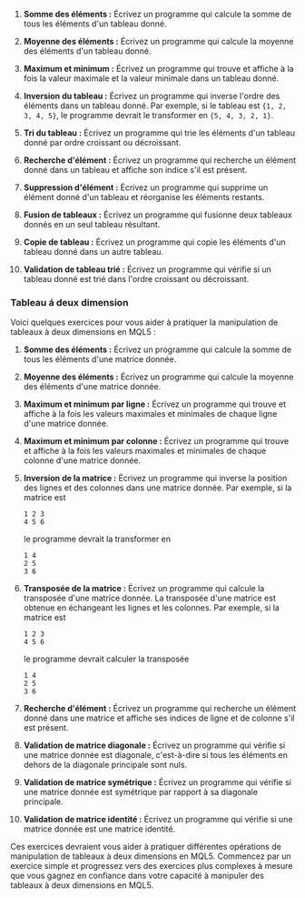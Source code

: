 
1. **Somme des éléments :**
   Écrivez un programme qui calcule la somme de tous les éléments d'un tableau donné.

2. **Moyenne des éléments :**
   Écrivez un programme qui calcule la moyenne des éléments d'un tableau donné.

3. **Maximum et minimum :**
   Écrivez un programme qui trouve et affiche à la fois la valeur maximale et la valeur minimale dans un tableau donné.

4. **Inversion du tableau :**
   Écrivez un programme qui inverse l'ordre des éléments dans un tableau donné. Par exemple, si le tableau est `{1, 2, 3, 4, 5}`, le programme devrait le transformer en `{5, 4, 3, 2, 1}`.

5. **Tri du tableau :**
   Écrivez un programme qui trie les éléments d'un tableau donné par ordre croissant ou décroissant.

6. **Recherche d'élément :**
   Écrivez un programme qui recherche un élément donné dans un tableau et affiche son indice s'il est présent.

7. **Suppression d'élément :**
   Écrivez un programme qui supprime un élément donné d'un tableau et réorganise les éléments restants.

8. **Fusion de tableaux :**
   Écrivez un programme qui fusionne deux tableaux donnés en un seul tableau résultant.

9. **Copie de tableau :**
   Écrivez un programme qui copie les éléments d'un tableau donné dans un autre tableau.

10. **Validation de tableau trié :**
    Écrivez un programme qui vérifie si un tableau donné est trié dans l'ordre croissant ou décroissant.

### Tableau á deux dimension

Voici quelques exercices pour vous aider à pratiquer la manipulation de tableaux à deux dimensions en MQL5 :

1. **Somme des éléments :**
   Écrivez un programme qui calcule la somme de tous les éléments d'une matrice donnée.

2. **Moyenne des éléments :**
   Écrivez un programme qui calcule la moyenne des éléments d'une matrice donnée.

3. **Maximum et minimum par ligne :**
   Écrivez un programme qui trouve et affiche à la fois les valeurs maximales et minimales de chaque ligne d'une matrice donnée.

4. **Maximum et minimum par colonne :**
   Écrivez un programme qui trouve et affiche à la fois les valeurs maximales et minimales de chaque colonne d'une matrice donnée.

5. **Inversion de la matrice :**
   Écrivez un programme qui inverse la position des lignes et des colonnes dans une matrice donnée. Par exemple, si la matrice est
   ```
   1 2 3
   4 5 6
   ```
   le programme devrait la transformer en
   ```
   1 4
   2 5
   3 6
   ```

6. **Transposée de la matrice :**
   Écrivez un programme qui calcule la transposée d'une matrice donnée. La transposée d'une matrice est obtenue en échangeant les lignes et les colonnes. Par exemple, si la matrice est
   ```
   1 2 3
   4 5 6
   ```
   le programme devrait calculer la transposée
   ```
   1 4
   2 5
   3 6
   ```

7. **Recherche d'élément :**
   Écrivez un programme qui recherche un élément donné dans une matrice et affiche ses indices de ligne et de colonne s'il est présent.

8. **Validation de matrice diagonale :**
   Écrivez un programme qui vérifie si une matrice donnée est diagonale, c'est-à-dire si tous les éléments en dehors de la diagonale principale sont nuls.

9. **Validation de matrice symétrique :**
   Écrivez un programme qui vérifie si une matrice donnée est symétrique par rapport à sa diagonale principale.

10. **Validation de matrice identité :**
    Écrivez un programme qui vérifie si une matrice donnée est une matrice identité.

Ces exercices devraient vous aider à pratiquer différentes opérations de manipulation de tableaux à deux dimensions en MQL5. Commencez par un exercice simple et progressez vers des exercices plus complexes à mesure que vous gagnez en confiance dans votre capacité à manipuler des tableaux à deux dimensions en MQL5.